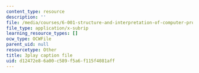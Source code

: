 ```yaml
---
content_type: resource
description: ''
file: /media/courses/6-001-structure-and-interpretation-of-computer-programs-spring-2005/d12472e86a00c589f5a6f115f4081aff_yedzRWhi-9E.srt
file_type: application/x-subrip
learning_resource_types: []
ocw_type: OCWFile
parent_uid: null
resourcetype: Other
title: 3play caption file
uid: d12472e8-6a00-c589-f5a6-f115f4081aff
---
```

